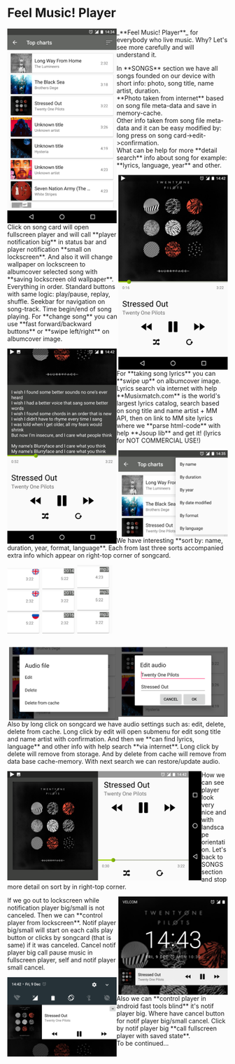 # Feel Music! Player
  <tr>
    <img src="https://github.com/code-n-roll/MusicPlayer/blob/master/screenshots/screenshot_tracklist_fragment.png" 
    alt="screenshot_tracklist_fragment.png" width="250x" height="whatever" align=left>
    <p>_**Feel Music! Player**_ for everybody who live music. Why? Let's see more carefully and will understand it.</p>
    <p>
    In **SONGS** section we have all songs founded on our device with short info: photo, song title, name artist, duration.<br/>
    **Photo taken from internet** based on song file meta-data and save in memory-cache.<br/>
    Other info taken from song file meta-data and it can be easy modified by: long press on song card->edit->confirmation.<br/>
    What can be help for more **detail search** info about song for example: **lyrics, language, year** and other.
    </p>
  </tr>


  <tr>
    <img src="https://github.com/code-n-roll/MusicPlayer/blob/master/screenshots/screenshot_player_fragment_portrait.png" 
    alt="screenshot_player_fragment_portrait.png" width="250x" height="whatever" align=right>
    <p> 
    Click on song card will open fullscreen player and will call **player notification big** in status bar and 
    player notification **small on lockscreen**.
    And also it will change wallpaper on lockscreen to albumcover selected song with **saving lockscreen old wallpaper**. 
    Everything in order. Standard buttons with same logic: play/pause, replay, shuffle. Seekbar for navigation on song-track.
    Time begin/end of song playing. For **change song** you can use **fast forward/backward buttons** or **swipe left/right** on albumcover image.
    </p>    
  </tr>

  <tr>
    <img src="https://github.com/code-n-roll/MusicPlayer/blob/master/screenshots/screenshot_player_fragment_lyrics.png" 
    alt="screenshot_player_fragment_lyrics.png" width="250x" height="whatever" align=left>
    <p>
    For **taking song lyrics** you can **swipe up** on albumcover image. Lyrics search via internet with help **Musixmatch.com** is
    the world's largest lyrics catalog, search based on song title and name artist + MM API, then on link to MM site lyrics
    where we **parse html-code** with help **Jsoup lib** and get it! (lyrics for NOT COMMERCIAL USE!)
    </p>
  </tr>



  <tr>
    <img src="https://github.com/code-n-roll/MusicPlayer/blob/master/screenshots/screenshot_tracklist_fragment_sort_menu(cut).png" 
    alt="screenshot_tracklist_fragment_sort_menu(cut).png" width="250x" height="whatever" align=right>
    <p> 
    We have interesting **sort by: name, duration, year, format, language**. Each from last three sorts accompanied extra info which
    appear on right-top corner of songcard.
    </p>
  </tr>

<table>
  <tr align=right>
    <img src="https://github.com/code-n-roll/MusicPlayer/blob/master/screenshots/screenshot_tracklist_fragment_sort_by_lang(cut).png" 
    alt="screenshot_tracklist_fragment_sort_by_lang.png" width="80x" height="whatever" >
    <img src="https://github.com/code-n-roll/MusicPlayer/blob/master/screenshots/screenshot_tracklist_fragment_sort_by_year(cut).png" 
    alt="screenshot_tracklist_fragment_sort_by_year.png" width="80x" height="whatever" >
    <img src="https://github.com/code-n-roll/MusicPlayer/blob/master/screenshots/screenshot_tracklist_fragment_sort_by_format(cut).png" 
    alt="screenshot_tracklist_fragment_sort_by_format(cut).png" width="80x" height="whatever" >
  </tr>
</table>
 
  <tr>
    <img src="https://github.com/code-n-roll/MusicPlayer/blob/master/screenshots/screenshot_edit_song_title_name_artist(cut).png" 
    alt="screenshot_edit_song_title_name_artist(cut).png" width="250x" height="whatever" align=right>
  </tr>
  
  <tr>
    <img src="https://github.com/code-n-roll/MusicPlayer/blob/master/screenshots/screenshot_file_settings_menu(cut).png" 
    alt="screenshot_file_settings_menu(cut).png" width="250x" height="whatever" align=right>
  </tr>
  
  <tr>   
    <p>
    Also by long click on songcard we have audio settings such as: edit, delete, delete from cache.
    Long click by edit will open submenu for edit song title and name artist with confirmation. And then we **can find lyrics,               language** and 
    other info with help search **via internet**. Long click by delete will remove from storage. And by delete from cache will remove       from 
    data base cache-memory. With next search we can restore/update audio.
    </p>
  </tr>
  
  
  <tr>
    <img src="https://github.com/code-n-roll/MusicPlayer/blob/master/screenshots/screenshot_player_fragment_landscape.png" 
    alt="screenshot_player_fragment_landscape.png" width="444x" height="whatever" align=left>
  </tr>
  <p> 
    How we can see player look very nice and with landscape orientation. 
    Let's back to SONGS section and stop more detail on sort by in right-top corner.
  </p>
  
  
  <tr>
    <img src="https://github.com/code-n-roll/MusicPlayer/blob/master/screenshots/screenshot_player_notification_small_lockscreen(cut).png" 
    alt="screenshot_player_notification_small_lockscreen(cut).png" width="250x" height="whatever" align=right>  
  </tr>  
  
  <tr>
  <p>
    If we go out to lockscreen while notification player big/small is not canceled. Then we can **control player from lockscreen**.
    Notif player big/small will start on each calls play button or clicks by songcard (that is same) if it was canceled.
    Cancel notif player big call pause music in fullscreen player, self and notif player small cancel. 
  </p>
</tr>


  <tr>
    <img src="https://github.com/code-n-roll/MusicPlayer/blob/master/screenshots/screenshot_player_notification_big(cut).png" 
    alt="screenshot_player_notification_big(cut).png" width="250x" height="whatever" align=left>
  </tr>
  
  <tr>
  <p>
    Also we can **control player in android fast tools blind** it's notif player big. Where have cancel button for notif 
    player big/small cancel. Click by notif player big **call fullscreen player with saved state**.
    <br>
    To be continued...
  </p>
</tr>


